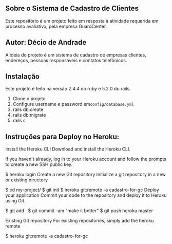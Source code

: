 ## Sobre o Sistema de Cadastro de Clientes

Este repositório é um projeto feito em resposta à atividade requerida em processo avaliativo, pela empresa GuardCenter.

## Autor: Décio de Andrade

A ideia do projeto é um sistema de cadastro de empresas clientes, endereços, pessoas responsáveis e contatos telefônicos.


## Instalação
Este projeto é feito na versão 2.4.4 do ruby ​​e 5.2.0 do rails.

1. Clone o projeto
2. Configure username e password em`config/database.yml`
3. rails db:create 
4. rails db:migrate
5. rails s


## Instruções para Deploy no Heroku:

Install the Heroku CLI
Download and install the Heroku CLI.

If you haven't already, log in to your Heroku account and follow the prompts to create a new SSH public key.

$ heroku login
Create a new Git repository
Initialize a git repository in a new or existing directory

$ cd my-project/
$ git init
$ heroku git:remote -a cadastro-for-gc
Deploy your application
Commit your code to the repository and deploy it to Heroku using Git.

$ git add .
$ git commit -am "make it better"
$ git push heroku master

Existing Git repository
For existing repositories, simply add the heroku remote

$ heroku git:remote -a cadastro-for-gc

